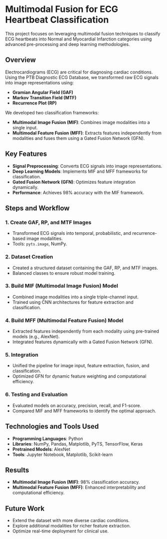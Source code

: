 
# Multimodal Fusion for ECG Heartbeat Classification

This project focuses on leveraging multimodal fusion techniques to classify ECG heartbeats into Normal and Myocardial Infarction categories using advanced pre-processing and deep learning methodologies.

## Overview

Electrocardiograms (ECG) are critical for diagnosing cardiac conditions. Using the PTB Diagnostic ECG Database, we transformed raw ECG signals into image representations using:

- **Gramian Angular Field (GAF)**
- **Markov Transition Field (MTF)**
- **Recurrence Plot (RP)**

We developed two classification frameworks:

- **Multimodal Image Fusion (MIF)**: Combines image modalities into a single input.
- **Multimodal Feature Fusion (MFF)**: Extracts features independently from modalities and fuses them using a Gated Fusion Network (GFN).

## Key Features

- **Signal Preprocessing**: Converts ECG signals into image representations.
- **Deep Learning Models**: Implements MIF and MFF frameworks for classification.
- **Gated Fusion Network (GFN)**: Optimizes feature integration dynamically.
- **Performance**: Achieves 98% accuracy with the MIF framework.

## Steps and Workflow

### 1. Create GAF, RP, and MTF Images
- Transformed ECG signals into temporal, probabilistic, and recurrence-based image modalities.
- Tools: `pyts.image`, NumPy.

### 2. Dataset Creation
- Created a structured dataset containing the GAF, RP, and MTF images.
- Balanced classes to ensure robust model training.

### 3. Build MIF (Multimodal Image Fusion) Model
- Combined image modalities into a single triple-channel input.
- Trained using CNN architectures for feature extraction and classification.

### 4. Build MFF (Multimodal Feature Fusion) Model
- Extracted features independently from each modality using pre-trained models (e.g., AlexNet).
- Integrated features dynamically with a Gated Fusion Network (GFN).

### 5. Integration
- Unified the pipeline for image input, feature extraction, fusion, and classification.
- Optimized GFN for dynamic feature weighting and computational efficiency.

### 6. Testing and Evaluation
- Evaluated models on accuracy, precision, recall, and F1-score.
- Compared MIF and MFF frameworks to identify the optimal approach.

## Technologies and Tools Used

- **Programming Languages**: Python
- **Libraries**: NumPy, Pandas, Matplotlib, PyTS, TensorFlow, Keras
- **Pretrained Models**: AlexNet
- **Tools**: Jupyter Notebook, Matplotlib, Scikit-learn

## Results

- **Multimodal Image Fusion (MIF)**: 98% classification accuracy.
- **Multimodal Feature Fusion (MFF)**: Enhanced interpretability and computational efficiency.

## Future Work

- Extend the dataset with more diverse cardiac conditions.
- Explore additional modalities for richer feature extraction.
- Optimize real-time deployment for clinical use.

